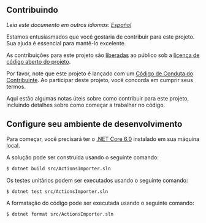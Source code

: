 ## Contribuindo

*Leia este documento em outros idiomas: [Español](CONTRIBUTING.es.md)*

Estamos entusiasmados que você gostaria de contribuir para este projeto. Sua ajuda é essencial para mantê-lo excelente.

As contribuições para este projeto são [liberadas](https://docs.github.com/en/site-policy/github-terms/github-terms-of-service#6-contributions-under-repository-license) ao público sob a [licença de código aberto do projeto](LICENSE).

Por favor, note que este projeto é lançado com um [Código de Conduta do Contribuinte](CODE_OF_CONDUCT.md). Ao participar deste projeto, você concorda em cumprir seus termos.

Aqui estão algumas notas úteis sobre como contribuir para este projeto, incluindo detalhes sobre como começar a trabalhar no código.

## Configure seu ambiente de desenvolvimento

Para começar, você precisará ter o [.NET Core 6.0](https://dotnet.microsoft.com/en-us/download) instalado em sua máquina local.

A solução pode ser construída usando o seguinte comando:

```bash
$ dotnet build src/ActionsImporter.sln
```

Os testes unitários podem ser executados usando o seguinte comando:

```bash
$ dotnet test src/ActionsImporter.sln
```

A formatação do código pode ser executada usando o seguinte comando:

```bash
$ dotnet format src/ActionsImporter.sln
```
